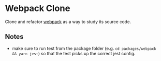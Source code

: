 # Webpack Clone
Clone and refactor [webpack](https://github.com/webpack/webpack) as a way to study its source code.

## Notes

- make sure to run test from the package folder (e.g. `cd packages/webpack && yarn jest`) so that the test picks up the correct jest config.
